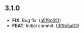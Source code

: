 ## 3.1.0

 - **FIX**: Bug fix. ([a5f9c65f](https://github.com/mathrunet/flutter_masamune/commit/a5f9c65faef4e11bfa0721c4ad1e6c47b718f08e))
 - **FEAT**: Initial commit. ([3f9b5a03](https://github.com/mathrunet/flutter_masamune/commit/3f9b5a0321eca1dc683163dfc7d74ca9271d3823))

